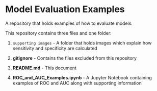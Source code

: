 # Model Evaluation Examples

A repository that holds examples of how to evaluate models.

This repository contains three files and one folder:

  1) `supporting images` - A folder that holds images which explain how sensitivity and specificity are calculated

  2) **gitignore** - Contains the files excluded from this repository

  3) **README.md** - This document

  4) **ROC_and_AUC_Examples.ipynb** - A Jupyter Notebook containing examples of ROC and AUC along with supporting information

